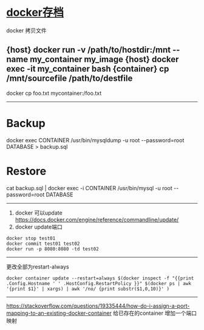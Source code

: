 # [docker存档](https://github.com/yihong0618/gitblog/issues/81)

docker 拷贝文件

{host} docker run -v /path/to/hostdir:/mnt --name my_container my_image
{host} docker exec -it my_container bash
{container} cp /mnt/sourcefile /path/to/destfile
---
docker cp foo.txt mycontainer:/foo.txt

---

# Backup
docker exec CONTAINER /usr/bin/mysqldump -u root --password=root DATABASE > backup.sql

# Restore
cat backup.sql | docker exec -i CONTAINER /usr/bin/mysql -u root --password=root DATABASE

---

1. docker 可以update
https://docs.docker.com/engine/reference/commandline/update/
2. docker update端口
```docker
docker stop test01
docker commit test01 test02
docker run -p 8080:8080 -td test02
```

---

更改全部为restart-always
```shell
docker container update --restart=always $(docker inspect -f "{{print .Config.Hostname ' ' .HostConfig.RestartPolicy }}" $(docker ps | awk '{print $1}' | xargs) | awk '/no/ {print substr($1,0,10)}' )
```

---

https://stackoverflow.com/questions/19335444/how-do-i-assign-a-port-mapping-to-an-existing-docker-container 
给已存在的container 增加一个端口映射